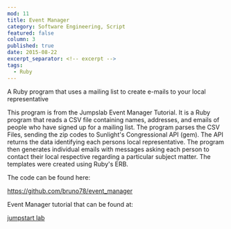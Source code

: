 ```yaml
---
mod: 11
title: Event Manager
category: Software Engineering, Script
featured: false
column: 3
published: true
date: 2015-08-22
excerpt_separator: <!-- excerpt -->
tags:
  - Ruby
---
```


A Ruby program that uses a mailing list to create e-mails to your local representative
<!-- excerpt -->

This program is from the Jumpslab Event Manager Tutorial. It is a Ruby program that reads a CSV file containing names, addresses, and emails of people who have signed up for a mailing list. The program parses the CSV Files, sending the zip codes to Sunlight's Congressional API (gem). The API returns the data identifying each persons local representative. The program then generates individual emails with messages asking each person to contact their local respective regarding a particular subject matter. The templates were created using Ruby's ERB.

The code can be found here:

<https://github.com/bruno78/event_manager>

Event Manager tutorial that can be found at:

[jumpstart lab](http://tutorials.jumpstartlab.com/projects/eventmanager.html#eventmanager)
